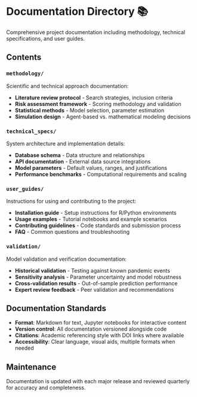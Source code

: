 # Documentation Directory 📚

Comprehensive project documentation including methodology, technical specifications, and user guides.

## Contents

### `methodology/`
Scientific and technical approach documentation:
- **Literature review protocol** - Search strategies, inclusion criteria
- **Risk assessment framework** - Scoring methodology and validation
- **Statistical methods** - Model selection, parameter estimation
- **Simulation design** - Agent-based vs. mathematical modeling decisions

### `technical_specs/`
System architecture and implementation details:
- **Database schema** - Data structure and relationships
- **API documentation** - External data source integrations
- **Model parameters** - Default values, ranges, and justifications
- **Performance benchmarks** - Computational requirements and scaling

### `user_guides/`
Instructions for using and contributing to the project:
- **Installation guide** - Setup instructions for R/Python environments
- **Usage examples** - Tutorial notebooks and example scenarios
- **Contributing guidelines** - Code standards and submission process
- **FAQ** - Common questions and troubleshooting

### `validation/`
Model validation and verification documentation:
- **Historical validation** - Testing against known pandemic events
- **Sensitivity analysis** - Parameter uncertainty and model robustness
- **Cross-validation results** - Out-of-sample prediction performance
- **Expert review feedback** - Peer validation and recommendations

## Documentation Standards

- **Format**: Markdown for text, Jupyter notebooks for interactive content
- **Version control**: All documentation versioned alongside code
- **Citations**: Academic referencing style with DOI links where available
- **Accessibility**: Clear language, visual aids, multiple formats when needed

## Maintenance

Documentation is updated with each major release and reviewed quarterly for accuracy and completeness.
